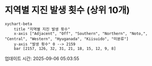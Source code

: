 # 지역별 지진 발생 횟수 (상위 10개)

```mermaid
xychart-beta
    title "지역별 지진 발생 횟수"
    x-axis ["Adjacent", "Off", "Southern", "Northern", "Noto,", "Central", "Western", "Hyuganada", "Kiisuido", "미분류"]
    y-axis "발생 횟수" 0 --> 2159
    bar [2157, 126, 32, 31, 21, 18, 15, 12, 9, 8]
```

업데이트 시간: 2025-09-06 05:03:55
